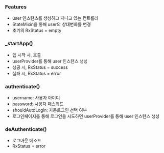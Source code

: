 ### Features
- user 인스턴스를 생성하고 지니고 있는 컨트롤러
- StateMixin을 통해 user의 상태변화를 변경
- 초기의 RxStatus = empty

### _startApp()
- 앱 시작 시, 호출
- userProvider를 통해 user 인스턴스 생성
- 성공 시, RxStatus = success
- 실패 시, RxStatus = error

### authenticate()
- username: 사용자 아이디
- password: 사용자 패스워드
- shouldAutoLogin: 자동로그인 선택 여부
- 로그인페이지를 통해 로그인을 시도하면 userProvider를 통해 user 인스턴스 생성

### deAuthenticate()
- 로그아웃 메소드
- RxStatus = error